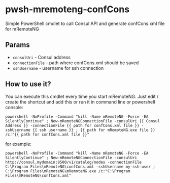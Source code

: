 # pwsh-mremoteng-confCons
Simple PowerShell cmdlet to call Consul API and generate confCons.xml file for mRemoteNG

## Params
* `consulUri` - Consul address
* `connectionFile` - path where confCons.xml should be saved
* `sshUsername` - username for ssh connection

## How to use it?
You can execute this cmdlet every time you start mRemoteNG. Just edit / create the shortcut and add this or run it in command line or powershell console:
```shell
powershell -NoProfile -Command "kill -Name mRemoteNG -Force -EA SilentlyContinue" ; New-mRemoteNGConnectionFile -consulUri {{ Consul Address }} -connectionFile {{ path for confCons.xml file }} -sshUsername {{ ssh username }} ; {{ path for mRemoteNG.exe file }} /c:"{{ path for confCons.xml file }}"
```
for example:
```shell
powershell -NoProfile -Command "kill -Name mRemoteNG -Force -EA SilentlyContinue" ; New-mRemoteNGConnectionFile -consulUri http://consul.mydomain:8500/v1/catalog/nodes -connectionFile C:\Program Files\mRemoteNG\confCons.xml -sshUsername my-ssh-user ; C:\Program Files\mRemoteNG\mRemoteNG.exe /c:"C:\Program Files\mRemoteNG\confCons.xml"
```
